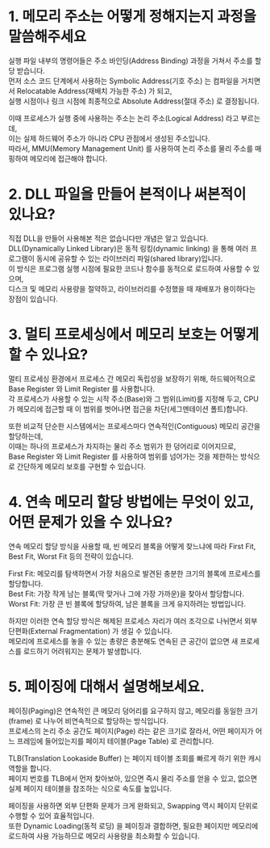 # 1. 메모리 주소는 어떻게 정해지는지 과정을 말씀해주세요  
  
실행 파일 내부의 명령어들은 주소 바인딩(Address Binding) 과정을 거쳐서 주소를 할당 받습니다.  
먼저 소스 코드 단계에서 사용하는 Symbolic Address(기호 주소) 는 컴파일을 거치면서 Relocatable Address(재배치 가능한 주소) 가 되고,  
실행 시점이나 링크 시점에 최종적으로 Absolute Address(절대 주소) 로 결정됩니다.  
  
이때 프로세스가 실행 중에 사용하는 주소는 논리 주소(Logical Address) 라고 부르는데,  
이는 실제 하드웨어 주소가 아니라 CPU 관점에서 생성된 주소입니다.  
따라서, MMU(Memory Management Unit) 를 사용하여 논리 주소를 물리 주소를 매핑하여 메모리에 접근해야 합니다.  
  
  
# 2. DLL 파일을 만들어 본적이나 써본적이 있나요?  
  
직접 DLL을 만들어 사용해본 적은 없습니다만 개념은 알고 있습니다.  
DLL(Dynamically Linked Library)은 동적 링킹(dynamic linking) 을 통해 여러 프로그램이 동시에 공유할 수 있는 라이브러리 파일(shared library)입니다.  
이 방식은 프로그램 실행 시점에 필요한 코드나 함수를 동적으로 로드하여 사용할 수 있으며,  
디스크 및 메모리 사용량을 절약하고, 라이브러리를 수정했을 때 재배포가 용이하다는 장점이 있습니다.  
  
  
# 3. 멀티 프로세싱에서 메모리 보호는 어떻게 할 수 있나요?  

멀티 프로세싱 환경에서 프로세스 간 메모리 독립성을 보장하기 위해, 하드웨어적으로 Base Register 와 Limit Register 를 사용합니다.  
각 프로세스가 사용할 수 있는 시작 주소(Base)와 그 범위(Limit)를 지정해 두고, CPU가 메모리에 접근할 때 이 범위를 벗어나면 접근을 차단(세그멘테이션 폴트)합니다.  
  
또한 비교적 단순한 시스템에서는 프로세스마다 연속적인(Contiguous) 메모리 공간을 할당하는데,  
이때는 하나의 프로세스가 차지하는 물리 주소 범위가 한 덩어리로 이어지므로,  
Base Register 와 Limit Register 를 사용하여 범위를 넘어가는 것을 제한하는 방식으로 간단하게 메모리 보호를 구현할 수 있습니다.  
  
  
# 4. 연속 메모리 할당 방법에는 무엇이 있고, 어떤 문제가 있을 수 있나요?  

연속 메모리 할당 방식을 사용할 때, 빈 메모리 블록을 어떻게 찾느냐에 따라 First Fit, Best Fit, Worst Fit 등의 전략이 있습니다.  
  
First Fit: 메모리를 탐색하면서 가장 처음으로 발견된 충분한 크기의 블록에 프로세스를 할당합니다.  
Best Fit: 가장 작게 남는 블록(딱 맞거나 그에 가장 가까운)을 찾아서 할당합니다.  
Worst Fit: 가장 큰 빈 블록에 할당하여, 남은 블록을 크게 유지하려는 방법입니다.  
  
하지만 이러한 연속 할당 방식은 해제된 프로세스 자리가 여러 조각으로 나뉘면서 외부 단편화(External Fragmentation) 가 생길 수 있습니다.   
메모리에 프로세스를 놓을 수 있는 총량은 충분해도 연속된 큰 공간이 없으면 새 프로세스를 로드하기 어려워지는 문제가 발생합니다.  
  

# 5. 페이징에 대해서 설명해보세요.  

페이징(Paging)은 연속적인 큰 메모리 덩어리를 요구하지 않고, 메모리를 동일한 크기(frame) 로 나누어 비연속적으로 할당하는 방식입니다.   
프로세스의 논리 주소 공간도 페이지(Page) 라는 같은 크기로 잘라서, 어떤 페이지가 어느 프레임에 들어있는지를 페이지 테이블(Page Table) 로 관리합니다.  
  
TLB(Translation Lookaside Buffer) 는 페이지 테이블 조회를 빠르게 하기 위한 캐시 역할을 합니다.  
페이지 번호를 TLB에서 먼저 찾아보아, 있으면 즉시 물리 주소를 얻을 수 있고, 없으면 실제 페이지 테이블을 참조하는 식으로 속도를 높입니다.  
  
페이징을 사용하면 외부 단편화 문제가 크게 완화되고, Swapping 역시 페이지 단위로 수행할 수 있어 효율적입니다.  
또한 Dynamic Loading(동적 로딩) 을 페이징과 결합하면, 필요한 페이지만 메모리에 로드하여 사용 가능하므로 메모리 사용량을 최소화할 수 있습니다.  
